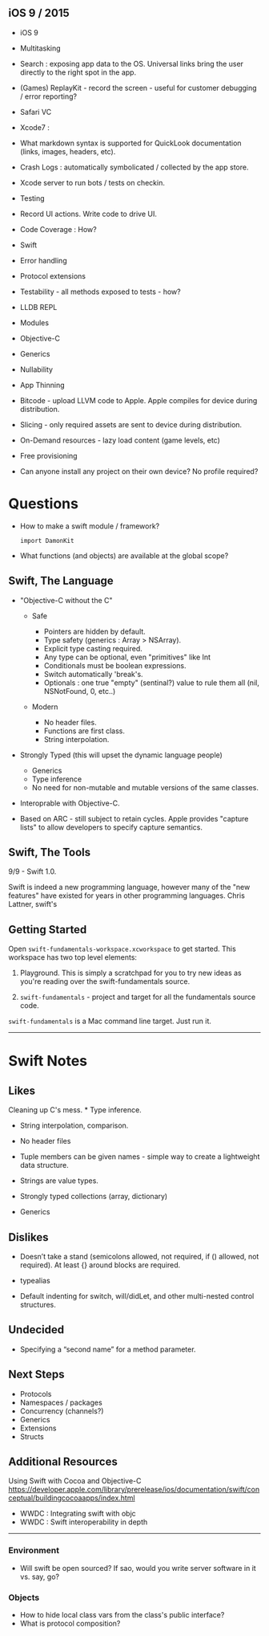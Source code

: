 ## iOS 9 / 2015 ##

* iOS 9
* Multitasking
* Search : exposing app data to the OS. Universal links bring the user directly to the right spot in the app.
* (Games) ReplayKit - record the screen - useful for customer debugging / error reporting?
* Safari VC

* Xcode7 :
* What markdown syntax is supported for QuickLook documentation (links, images, headers, etc).
* Crash Logs : automatically symbolicated / collected by the app store.
* Xcode server to run bots / tests on checkin.

* Testing
* Record UI actions. Write code to drive UI.
* Code Coverage : How?

* Swift
* Error handling
* Protocol extensions
* Testability - all methods exposed to tests - how?
* LLDB REPL
* Modules

* Objective-C
* Generics
* Nullability

* App Thinning
* Bitcode - upload LLVM code to Apple. Apple compiles for device during distribution.
* Slicing - only required assets are sent to device during distribution.
* On-Demand resources - lazy load content (game levels, etc)

* Free provisioning
* Can anyone install any project on their own device? No profile required?


# Questions #

* How to make a swift module / framework?

      import DamonKit

* What functions (and objects) are available at the global scope?

## Swift, The Language ##

* "Objective-C without the C"
  * Safe
    * Pointers are hidden by default.
    * Type safety (generics : Array<String> > NSArray).
    * Explicit type casting required.
    * Any type can be optional, even "primitives" like Int
    * Conditionals must be boolean expressions.
    * Switch automatically 'break's.
    * Optionals : one true "empty" (sentinal?) value to rule them all (nil, NSNotFound, 0, etc..)

  * Modern
    * No header files.
    * Functions are first class.
    * String interpolation.

* Strongly Typed (this will upset the dynamic language people)
  * Generics
  * Type inference
  * No need for non-mutable and mutable versions of the same classes.

* Interoprable with Objective-C.
* Based on ARC - still subject to retain cycles. Apple provides "capture lists" to allow developers to specify capture semantics.


## Swift, The Tools ##

9/9 - Swift 1.0.

[lattner]: http://www.nondot.org/sabre/ "Chris Lattner's Homepage"

Swift is indeed a new programming language, however many of the "new features" have existed for years in other programming languages. Chris Lattner, swift's

## Getting Started ##

Open `swift-fundamentals-workspace.xcworkspace` to get started. This workspace
has two top level elements:

1. Playground. This is simply a scratchpad for you to try new ideas as you're
   reading over the swift-fundamentals source.

2. `swift-fundamentals` - project and target for all the fundamentals source
   code.

`swift-fundamentals` is a Mac command line target. Just run it.


-------------

# Swift Notes #


## Likes ##

Cleaning up C's mess.
    * Type inference.

* String interpolation, comparison.

* No header files
* Tuple members can be given names - simple way to create a lightweight data structure.
* Strings are value types.
* Strongly typed collections (array, dictionary)
* Generics

## Dislikes ##

* Doesn’t take a stand (semicolons allowed, not required, if () allowed, not required).
  At least {} around blocks are required.

* typealias
* Default indenting for switch, will/didLet, and other multi-nested control structures.

## Undecided ##

* Specifying a “second name” for a method parameter.



## Next Steps ##

* Protocols
* Namespaces / packages
* Concurrency (channels?)
* Generics
* Extensions
* Structs

## Additional Resources ##

Using Swift with Cocoa and Objective-C
https://developer.apple.com/library/prerelease/ios/documentation/swift/conceptual/buildingcocoaapps/index.html

* WWDC : Integrating swift with objc
* WWDC : Swift interoperability in depth


* * * *


### Environment ###

* Will swift be open sourced? If sao, would you write server software in it vs. say, go?


### Objects ###

* How to hide local class vars from the class's public interface?
* What is protocol composition?
